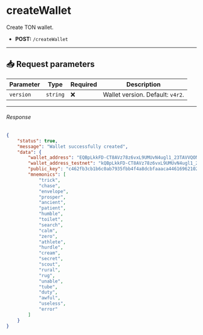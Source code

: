 # createWallet

Create TON wallet.

- **POST:** `/createWallet`

---

## 📥 Request parameters

| **Parameter**      | **Type**   | **Required**  | **Description**                                 |
|--------------------|------------|---------------|-------------------------------------------------|
| `version`          | `string`   | ❌            | Wallet version. Default: `v4r2`.                |

---

###### Response

```json
{
    "status": true,
    "message": "Wallet successfully created",
    "data": {
        "wallet_address": "EQBpLkkFD-CT8AVz78z6vxL9UMUvN4ugl1_23TAVVQONZSiB",
        "wallet_address_testnet": "kQBpLkkFD-CT8AVz78z6vxL9UMUvN4ugl1_23TAVVQONZZML",
        "public_key": "c462fb3cb1b6c0ab7935fbb4f4a8dcbfaaaca44616962102d86777285ec32fbb",
        "mnemonics": [
            "trick",
            "chase",
            "envelope",
            "prosper",
            "ancient",
            "patient",
            "humble",
            "toilet",
            "search",
            "calm",
            "zero",
            "athlete",
            "hurdle",
            "cream",
            "secret",
            "scout",
            "rural",
            "rug",
            "unable",
            "tube",
            "duty",
            "awful",
            "useless",
            "error"
        ]
    }
}
```